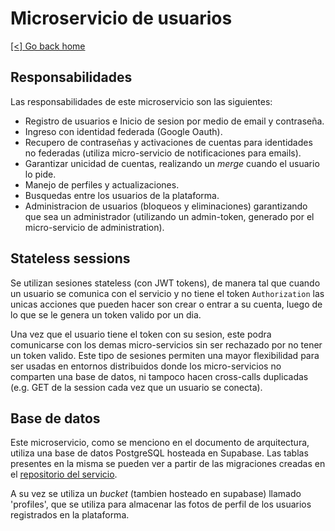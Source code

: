 # Microservicio de usuarios

[[<] Go back home](../README.md)

## Responsabilidades

Las responsabilidades de este microservicio son las siguientes:

- Registro de usuarios e Inicio de sesion por medio de email y contraseña.
- Ingreso con identidad federada (Google Oauth).
- Recupero de contraseñas y activaciones de cuentas para identidades no federadas (utiliza micro-servicio de notificaciones para emails).
- Garantizar unicidad de cuentas, realizando un *merge* cuando el usuario lo pide.
- Manejo de perfiles y actualizaciones.
- Busquedas entre los usuarios de la plataforma.
- Administracion de usuarios (bloqueos y eliminaciones) garantizando que sea un administrador (utilizando un admin-token, generado por el micro-servicio de administration).

## Stateless sessions

Se utilizan sesiones stateless (con JWT tokens), de manera tal que cuando un usuario se comunica con el servicio y no tiene el token `Authorization`
las unicas acciones que pueden hacer son crear o entrar a su cuenta, luego de lo que se le genera un token valido por un dia.

Una vez que el usuario tiene el token con su sesion, este podra comunicarse con los demas micro-servicios sin ser rechazado por no tener un token valido. Este tipo de sesiones permiten una mayor flexibilidad para ser usadas en entornos distribuidos donde los micro-servicios no comparten una base de datos, ni tampoco hacen cross-calls duplicadas (e.g. GET de la session cada vez que un usuario se conecta).

## Base de datos

Este microservicio, como se menciono en el documento de arquitectura, utiliza una base de datos PostgreSQL hosteada en Supabase. Las tablas presentes en la misma se pueden ver a partir de las migraciones creadas en el [repositorio del servicio](https://github.com/ClassConnect-org/users-microservice).

A su vez se utiliza un *bucket* (tambien hosteado en supabase) llamado 'profiles', que se utiliza para almacenar las fotos de perfil de los usuarios registrados en la plataforma.
